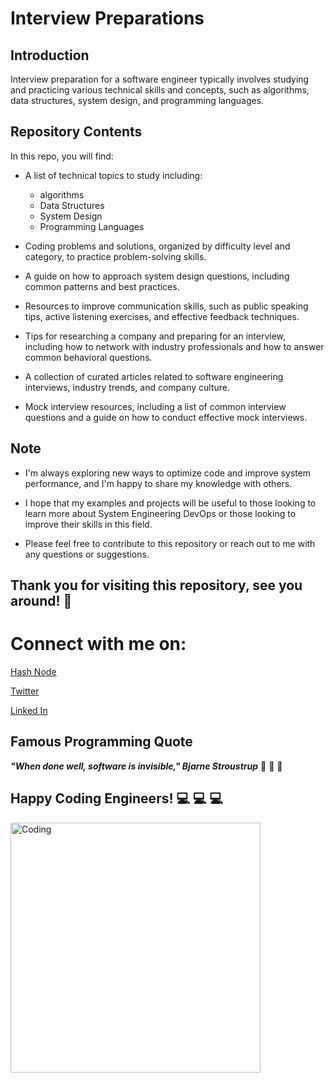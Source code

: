 # **Interview Preparations**
## **Introduction**


Interview preparation for a software engineer typically involves studying and practicing various technical skills and concepts, such as algorithms, data structures, system design, and programming languages.
## **Repository Contents**
In this repo, you will find:


* A list of technical topics to study including:
  * algorithms
  * Data Structures
  *  System Design
  * Programming Languages
* Coding problems and solutions, organized by difficulty level and category, to practice problem-solving skills.
* A guide on how to approach system design questions, including common patterns and best practices.
* Resources to improve communication skills, such as public speaking tips, active listening exercises, and effective feedback techniques.
* Tips for researching a company and preparing for an interview, including how to network with industry professionals and how to answer common behavioral questions.
* A collection of curated articles related to software engineering interviews, industry trends, and company culture.

* Mock interview resources, including a list of common interview questions and a guide on how to conduct effective mock interviews.

## **Note**

* I'm always exploring new ways to optimize code and improve system performance, and I'm happy to share my knowledge with others.
* I hope that my examples and projects will be useful to those looking to learn more about System Engineering DevOps or those looking to improve their skills in this field.

* Please feel free to contribute to this repository or reach out to me with any questions or suggestions.

  
  
## **Thank you for visiting this repository, see you around!** :smiling_face_with_three_hearts:



# **Connect with me on:** 

[Hash Node](https://brianenosotieno.hashnode.dev)
                        
[Twitter](https://twitter.com/brian_tatling) 
                        
[Linked In](https://www.linkedin.com/in/brian-enos/)

## **Famous Programming Quote**
 ***"When done well, software is invisible," Bjarne Stroustrup*** :muscle: :muscle: :muscle:
## **Happy Coding Engineers!** :computer: :computer: :computer:
<img align="left" alt="Coding" width="400" src= "https://camo.githubusercontent.com/e20822b4282c07ffd010cd05f855a6561d3b62358ca9e607e4901288dd748fcb/68747470733a2f2f63646e2e6472696262626c652e636f6d2f75736572732f323133313939332f73637265656e73686f74732f343934383733362f74686f75676874776f726b732d6769665f6472696262626c652e676966">
